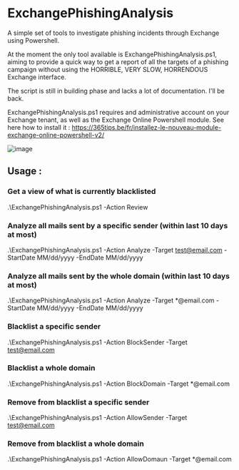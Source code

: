 # ExchangePhishingAnalysis
A simple set of tools to investigate phishing incidents through Exchange using Powershell.

At the moment the only tool available is ExchangePhishingAnalysis.ps1, aiming to provide a quick way to get a report of all the targets of a phishing campaign without using the HORRIBLE, VERY SLOW, HORRENDOUS Exchange interface.

The script is still in building phase and lacks a lot of documentation. I'll be back.

ExchangePhishingAnalysis.ps1 requires and administrative account on your Exchange tenant, as well as the Exchange Online Powershell module. See here how to install it : https://365tips.be/fr/installez-le-nouveau-module-exchange-online-powershell-v2/


![image](https://user-images.githubusercontent.com/39335291/137759835-f34e7de3-d90e-415d-8986-7ded1ff73a79.png)

## Usage :
### Get a view of what is currently blacklisted 
 .\ExchangePhishingAnalysis.ps1 -Action Review
 
### Analyze all mails sent by a specific sender (within last 10 days at most)
 .\ExchangePhishingAnalysis.ps1 -Action Analyze -Target test@email.com -StartDate MM/dd/yyyy -EndDate MM/dd/yyyy
 
### Analyze all mails sent by the whole domain (within last 10 days at most)
 .\ExchangePhishingAnalysis.ps1 -Action Analyze -Target \*@email.com -StartDate MM/dd/yyyy -EndDate MM/dd/yyyy
 
 ### Blacklist a specific sender 
 .\ExchangePhishingAnalysis.ps1 -Action BlockSender -Target test@email.com
 
 ### Blacklist a whole domain
 .\ExchangePhishingAnalysis.ps1 -Action BlockDomain -Target \*@email.com
 
  ### Remove from blacklist a specific sender 
 .\ExchangePhishingAnalysis.ps1 -Action AllowSender -Target test@email.com
 
  ### Remove from blacklist a whole domain
 .\ExchangePhishingAnalysis.ps1 -Action AllowDomaun -Target \*@email.com
